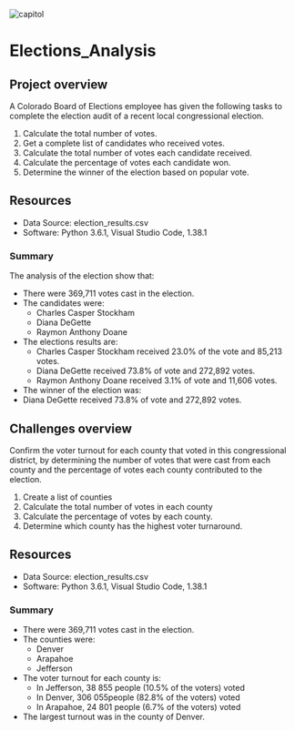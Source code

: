 ![capitol](C:\Users\laura\Documents\BootCamp\Module_3\Elections_Analysis\Resources\capitol.jpg)

# Elections_Analysis

## Project overview 
A Colorado Board of Elections employee has given the following tasks to complete the election audit of a recent local congressional election. 

1. Calculate the total number of votes.
2. Get a complete list of candidates who received votes. 
3. Calculate the total number of votes each candidate received. 
4. Calculate the percentage of votes each candidate won. 
5. Determine the winner of the election based on popular vote.

## Resources
- Data Source: election_results.csv
- Software: Python 3.6.1, Visual Studio Code, 1.38.1

### Summary
The analysis of the election show that:
- There were 369,711 votes cast in the election.
- The candidates were:
  - Charles Casper Stockham 
  - Diana DeGette
  - Raymon Anthony Doane
- The elections results are: 
  - Charles Casper Stockham received 23.0% of the vote and 85,213 votes.
  - Diana DeGette received 73.8% of vote and 272,892 votes.
  - Raymon Anthony Doane received 3.1% of vote and 11,606 votes. 
 - The winner of the election was:
  - Diana DeGette received 73.8% of vote and 272,892 votes.

## Challenges overview 

Confirm the voter turnout for each county that voted in this congressional district, by determining the number of votes that were cast from each county and the percentage of votes each county contributed to the election.

1. Create a list of counties
2. Calculate the total number of votes in each county
2. Calculate the percentage of votes by each county.
5. Determine which county has the highest voter turnaround. 

## Resources
- Data Source: election_results.csv
- Software: Python 3.6.1, Visual Studio Code, 1.38.1

### Summary
- There were 369,711 votes cast in the election.
- The counties were:
  - Denver
  - Arapahoe
  - Jefferson
- The voter turnout for each county is: 
  - In Jefferson, 38 855 people (10.5% of the voters) voted
  - In Denver, 306 055people (82.8% of the voters) voted
  - In Arapahoe, 24 801 people (6.7% of the voters) voted
- The largest turnout was in the county of Denver. 
